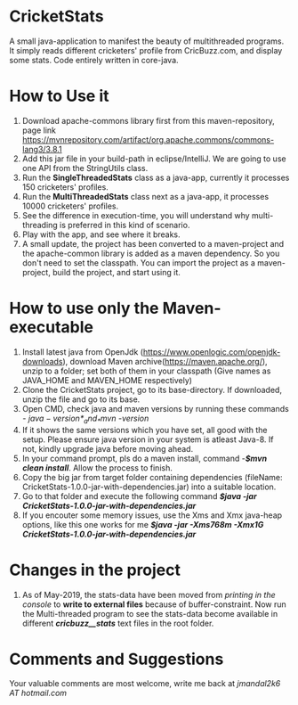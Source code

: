 # CricketStats
A small java-application to manifest the beauty of multithreaded programs. It simply reads different cricketers' profile from CricBuzz.com, and display some stats. Code entirely written in core-java.

# How to Use it
1. Download apache-commons library first from this maven-repository, page link https://mvnrepository.com/artifact/org.apache.commons/commons-lang3/3.8.1
2. Add this jar file in your build-path in eclipse/IntelliJ. We are going to use one API from the StringUtils class.
3. Run the **SingleThreadedStats** class as a java-app, currently it processes 150 cricketers' profiles.
4. Run the **MultiThreadedStats** class next as a java-app, it processes 10000 cricketers' profiles.
5. See the difference in execution-time, you will understand why multi-threading is preferred in this kind of scenario.
6. Play with the app, and see where it breaks.
7. A small update, the project has been converted to a maven-project and the apache-common library is added as a maven dependency. So you don't need to set the classpath. You can import the project as a maven-project, build the project, and start using it.

# How to use only the Maven-executable
1. Install latest java from OpenJdk (https://www.openlogic.com/openjdk-downloads), download Maven archive(https://maven.apache.org/), unzip to a folder; set both of them in your classpath (Give names as JAVA_HOME and MAVEN_HOME respectively)
2. Clone the CricketStats project, go to its base-directory. If downloaded, unzip the file and go to its base.
3. Open CMD, check java and maven versions by running these commands - _*$java -version*_ and _*$mvn -version*_  
4. If it shows the same versions which you have set, all good with the setup. Please ensure java version in your system is atleast Java-8. If not, kindly upgrade java before moving ahead.
5. In your command prompt, pls do a maven install, command -_**$mvn clean install**_. Allow the process to finish.
5. Copy the big jar from target folder containing dependencies (fileName: CricketStats-1.0.0-jar-with-dependencies.jar) into a suitable location.
5. Go to that folder and execute the following command  _**$java -jar CricketStats-1.0.0-jar-with-dependencies.jar**_
6. If you encouter some memory issues, use the Xms and Xmx java-heap options, like this one works for me
_**$java -jar -Xms768m -Xmx1G CricketStats-1.0.0-jar-with-dependencies.jar**_

# Changes in the project
1. As of May-2019, the stats-data have been moved from *printing in the console* to **write to external files** because of buffer-constraint. Now run the Multi-threaded program to see the stats-data become available in different ***cricbuzz_<game-type>_stats*** text files in the root folder. 

# Comments and Suggestions
Your valuable comments are most welcome, write me back at *jmandal2k6 AT hotmail.com*
